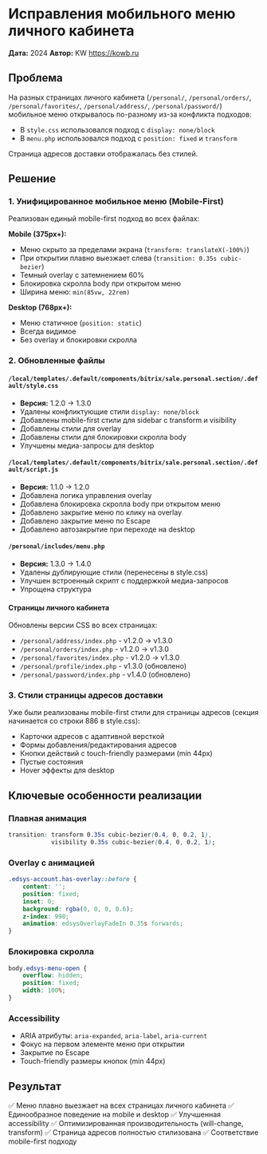 # Исправления мобильного меню личного кабинета

**Дата:** 2024
**Автор:** KW https://kowb.ru

## Проблема

На разных страницах личного кабинета (`/personal/`, `/personal/orders/`, `/personal/favorites/`, `/personal/address/`, `/personal/password/`) мобильное меню открывалось по-разному из-за конфликта подходов:
- В `style.css` использовался подход с `display: none/block`
- В `menu.php` использовался подход с `position: fixed` и `transform`

Страница адресов доставки отображалась без стилей.

## Решение

### 1. Унифицированное мобильное меню (Mobile-First)

Реализован единый mobile-first подход во всех файлах:

**Mobile (375px+):**
- Меню скрыто за пределами экрана (`transform: translateX(-100%)`)
- При открытии плавно выезжает слева (`transition: 0.35s cubic-bezier`)
- Темный overlay с затемнением 60%
- Блокировка скролла body при открытом меню
- Ширина меню: `min(85vw, 22rem)`

**Desktop (768px+):**
- Меню статичное (`position: static`)
- Всегда видимое
- Без overlay и блокировки скролла

### 2. Обновленные файлы

#### `/local/templates/.default/components/bitrix/sale.personal.section/.default/style.css`
- **Версия:** 1.2.0 → 1.3.0
- Удалены конфликтующие стили `display: none/block`
- Добавлены mobile-first стили для sidebar с transform и visibility
- Добавлены стили для overlay
- Добавлены стили для блокировки скролла body
- Улучшены медиа-запросы для desktop

#### `/local/templates/.default/components/bitrix/sale.personal.section/.default/script.js`
- **Версия:** 1.1.0 → 1.2.0
- Добавлена логика управления overlay
- Добавлена блокировка скролла body при открытом меню
- Добавлено закрытие меню по клику на overlay
- Добавлено закрытие меню по Escape
- Добавлено автозакрытие при переходе на desktop

#### `/personal/includes/menu.php`
- **Версия:** 1.3.0 → 1.4.0
- Удалены дублирующие стили (перенесены в style.css)
- Улучшен встроенный скрипт с поддержкой медиа-запросов
- Упрощена структура

#### Страницы личного кабинета
Обновлены версии CSS во всех страницах:
- `/personal/address/index.php` - v1.2.0 → v1.3.0
- `/personal/orders/index.php` - v1.2.0 → v1.3.0
- `/personal/favorites/index.php` - v1.2.0 → v1.3.0
- `/personal/profile/index.php` - v1.3.0 (обновлено)
- `/personal/password/index.php` - v1.4.0 (обновлено)

### 3. Стили страницы адресов доставки

Уже были реализованы mobile-first стили для страницы адресов (секция начинается со строки 886 в style.css):
- Карточки адресов с адаптивной версткой
- Формы добавления/редактирования адресов
- Кнопки действий с touch-friendly размерами (min 44px)
- Пустые состояния
- Hover эффекты для desktop

## Ключевые особенности реализации

### Плавная анимация
```css
transition: transform 0.35s cubic-bezier(0.4, 0, 0.2, 1), 
            visibility 0.35s cubic-bezier(0.4, 0, 0.2, 1);
```

### Overlay с анимацией
```css
.edsys-account.has-overlay::before {
    content: '';
    position: fixed;
    inset: 0;
    background: rgba(0, 0, 0, 0.6);
    z-index: 998;
    animation: edsysOverlayFadeIn 0.35s forwards;
}
```

### Блокировка скролла
```css
body.edsys-menu-open {
    overflow: hidden;
    position: fixed;
    width: 100%;
}
```

### Accessibility
- ARIA атрибуты: `aria-expanded`, `aria-label`, `aria-current`
- Фокус на первом элементе меню при открытии
- Закрытие по Escape
- Touch-friendly размеры кнопок (min 44px)

## Результат

✅ Меню плавно выезжает на всех страницах личного кабинета
✅ Единообразное поведение на mobile и desktop
✅ Улучшенная accessibility
✅ Оптимизированная производительность (will-change, transform)
✅ Страница адресов полностью стилизована
✅ Соответствие mobile-first подходу
